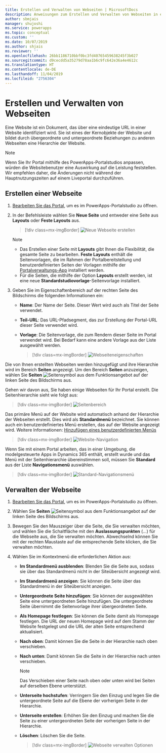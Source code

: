```yaml
---
title: Erstellen und Verwalten von Webseiten | MicrosoftDocs
description: Anweisungen zum Erstellen und Verwalten von Webseiten in einem Portal.
author: sbmjais
manager: shujoshi
ms.service: powerapps
ms.topic: conceptual
ms.custom: ''
ms.date: 10/07/2019
ms.author: shjais
ms.reviewer: ''
ms.openlocfilehash: 26bb1186710bbf0bc3fd40765459638245f3b027
ms.sourcegitcommit: d9cecdd5a35279d78aa1b6c9fc642e36a4e4612c
ms.translationtype: HT
ms.contentlocale: de-DE
ms.lasthandoff: 11/04/2019
ms.locfileid: "2756304"
---
```

# <a name="create-and-manage-webpages"></a>Erstellen und Verwalten von Webseiten

Eine Website ist ein Dokument, das über eine eindeutige URL in einer Website identifiziert wird. Sie ist eines der Kernobjekte der Website und bildet durch übergeordnete und untergeordnete Beziehungen zu anderen Webseiten eine Hierarchie der Website.

> [!NOTE]
> Wenn Sie Ihr Portal mithilfe des PowerApps-Portalstudios anpassen, würden die Websitebenutzer eine Auswirkung auf die Leistung feststellen. Wir empfehlen daher, die Änderungen nicht während der Hauptnutzungszeiten auf einem Liveportal durchzuführen.

## <a name="create-webpage"></a>Erstellen einer Webseite

1.  [Bearbeiten Sie das Portal](manage-existing-portals.md#edit), um es im PowerApps-Portalstudio zu öffnen.  

2.  In der Befehlsleiste wählen Sie **Neue Seite** und entweder eine Seite aus **Layouts** oder **Feste Layouts** aus.

    > [!div class=mx-imgBorder]
    > ![Neue Webseite erstellen](media/create-webpage.png "Neue Webseite erstellen")

    > [!NOTE]
    > - Das Erstellen einer Seite mit **Layouts** gibt Ihnen die Flexibilität, die gesamte Seite zu bearbeiten. **Feste Layouts** enthält die Seitenvorlagen, die im Rahmen der Portalbereitstellung und benutzerdefinierten Seiten der Vorlagen mithilfe der [Portalverwaltungs-App](configure/configure-portal.md) installiert werden.
    > - Für die Seiten, die mithilfe der Option **Layouts** erstellt werden, ist eine neue **Standardstudiovorlage**-Seitenvorlage installiert.

3.  Geben Sie im Eigenschaftenbereich auf der rechten Seite des Bildschirms die folgenden Informationen ein:

    - **Name**: Der Name der Seite. Dieser Wert wird auch als Titel der Seite verwendet.

    - **Teil-URL**: Das URL-Pfadsegment, das zur Erstellung der Portal-URL dieser Seite verwendet wird.

    - **Vorlage**: Die Seitenvorlage, die zum Rendern dieser Seite im Portal verwendet wird. Bei Bedarf kann eine andere Vorlage aus der Liste ausgewählt werden.

        > [!div class=mx-imgBorder]
        > ![Webseiteneigenschaften](media/webpage-props.png "Webseiteneigenschaften")

Die von Ihnen erstellten Webseiten werden hinzugefügt und ihre Hierarchie wird im Bereich **Seiten** angezeigt. Um den Bereich **Seiten** anzuzeigen, wählen Sie **Seiten** ![Seitensymbol](media/pages-icon.png "Seitensymbol") aus dem Funktionsangebot auf der linken Seite des Bildschirms aus.  

Gehen wir davon aus, Sie haben einige Webseiten für Ihr Portal erstellt. Die Seitenhierarchie sieht wie folgt aus:

> [!div class=mx-imgBorder]
> ![Seitenbereich](media/pages-pane.png "Seitenbereich")  

Das primäre Menü auf der Website wird automatisch anhand der Hierarchie der Webseiten erstellt. Dies wird als **Standardmenü** bezeichnet. Sie können auch ein benutzerdefiniertes Menü erstellen, das auf der Website angezeigt wird. Weitere Informationen: [Hinzufügen eines benutzerdefinierten Menüs](compose-page.md#add-a-custom-menu)

> [!div class=mx-imgBorder]
> ![Website-Navigation](media/website-navigation.png "Website-Navigation")

Wenn Sie mit einem Portal arbeiten, das in einer Umgebung, die modelgesteuerte Apps in Dynamics 365 enthält, erstellt wurde und das Menü mit der Seitenhierarchie übereinstimmen soll, müssen Sie **Standard** aus der Liste **Navigationsmenü** auswählen.

> [!div class=mx-imgBorder]
> ![Standard-Navigationsmenü](media/navigation-menu-default.png "Standard-Navigationsmenü")

## <a name="manage-webpage"></a>Verwalten der Webseite

1.  [Bearbeiten Sie das Portal](manage-existing-portals.md#edit), um es im PowerApps-Portalstudio zu öffnen.  

2.  Wählen Sie **Seiten** ![Seitensymbol](media/pages-icon.png "Seitensymbol") aus dem Funktionsangebot auf der linken Seite des Bildschirms aus.  

3.  Bewegen Sie den Mauszeiger über die Seite, die Sie verwalten möchten, und wählen Sie die Schaltfläche mit den **Auslassungspunkten** (…) für die Webseite aus, die Sie verwalten möchten. Abwechselnd können Sie mit der rechten Maustaste auf die entsprechende Seite klicken, die Sie verwalten möchten.

4.  Wählen Sie im Kontextmenü die erforderlichen Aktion aus:

    - **Im Standardmenü ausblenden**: Blenden Sie die Seite aus, sodass sie über das Standardmenü nicht in der Siteübersicht angezeigt wird.

    - **Im Standardmenü anzeigen**: Sie können die Seite über das Standardmenü in der Siteübersicht anzeigen.

    - **Untergeordnete Seite hinzufügen**: Sie können der ausgewählten Seite eine untergeordneten Seite hinzufügen. Die untergeordnete Seite übernimmt die Seitenvorlage ihrer übergeordneten Seite.

    - **Als Homepage festlegen**: Sie können die Seite damit als Homepage festlegen. Die URL der neuen Homepage wird auf dem Stamm der Website festgelegt und die URL der alten Seite entsprechend aktualisiert.

    - **Nach oben**: Damit können Sie die Seite in der Hierarchie nach oben verschieben.

    - **Nach unten**: Damit können Sie die Seite in der Hierarchie nach unten verschieben.

        > [!NOTE]
        > Das Verschieben einer Seite nach oben oder unten wird bei Seiten auf derselben Ebene unterstützt.

    - **Unterseite hochstufen**: Verringern Sie den Einzug und legen Sie die untergeordnete Seite auf die Ebene der vorherigen Seite in der Hierarchie.

    - **Unterseite erstellen**: Erhöhen Sie den Einzug und machen Sie die Seite zu einer untergeordneten Seite der vorherigen Seite in der Hierarchie.

    - **Löschen**: Löschen Sie die Seite.

        > [!div class=mx-imgBorder]
        > ![Webseite verwalten Optionen](media/webpage-manage-options.png "Webseite verwalten Optionen")  





